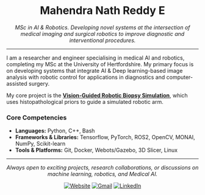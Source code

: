 <!--

<h1 align="center">👋 Hello, I'm <span style="color:#4F46E5;">Mahendra Nath Reddy</span></h1> 
<p align="center"><em>An AI & Robotics enthusiast passionate about applying machine learning to real-world problems in autonomous systems, healthcare, and robotics.</em></p> 


---

### 🔍 About Me  

- I am a researcher and engineer specialising in medical AI and robotics, completing my MSc at the University of Hertfordshire. My primary focus is on developing systems that integrate AI & Deep learning-based image analysis with robotic control for applications in diagnostics and computer-assisted surgery.
 - 🎓 **MSc Artificial Intelligence & Robotics with Advanced Research** — *University of Hertfordshire (UK)*  
- 💻 **B.Tech Computer Science & Engineering** — *REVA University (India)*
- 🏎️ **Localization Lead** @ *UH Racing Autonomous (UHRA)*  
- 🔐 **External Research Collaborator** @ *SPRITZ Security & Privacy Research Group, University of Padova, Italy (Jan–Jun 2024)*  
- 🖊 I write on [**Medium**](https://medium.com/me/stories/public) about AI & ML, Robotics, and Research  
- 🧠 AI Researcher focused on **Medical Imaging**,and **Medical Robotics**

---

### 🚀 Ongoing Projects  
  
- 🛣️ **Localization for Autonomous Racing Cars** — *UH Racing Autonomous* 
- 🌿 **Plant Disease Detection & Classification** using Deep Learning   

---

### 🏅 Awards & Achievements  

- 🥈 **Honorary Award**, IEEE VTS Innovation Challenge – UAV Communications *(2020)*  
- 🥉 **Go Herts Silver & Gold Awards** *(2024, 2025)*  
- 🤖 **RoboCup 2024**, Netherlands – *Participant*  
- 🚗 **BMW Summer School 2024**, Germany – *Selected Participant*  

---

### 👥 Leadership  

- 🎓 Student Ambassador, University of Hertfordshire (2023)
- 👨‍🔬 Chair, IEEE Student Branch & VTS SBC, REVA University (2021)
- 💡 Vice-Chair, ACM Student Chapter, REVA University (2021)
- 🌐 Student Branch Associate, AISYWLC (2021)
- 🛠 Secretary, IEEE VTS SBC, REVA University (2020)  

---

### 🛠️ Technologies & Tools  

<p align="center">
  <img src="https://img.shields.io/badge/Python-3670A0?style=for-the-badge&logo=python&logoColor=ffdd54"/>
  <img src="https://img.shields.io/badge/C++-%2300599C.svg?style=for-the-badge&logo=c%2B%2B&logoColor=white"/>
  <img src="https://img.shields.io/badge/ROS-22314E?style=for-the-badge&logo=ros&logoColor=white"/>
  <img src="https://img.shields.io/badge/HTML5-%23E34F26.svg?style=for-the-badge&logo=html5&logoColor=white"/>
  <img src="https://img.shields.io/badge/CSS3-%231572B6.svg?style=for-the-badge&logo=css3&logoColor=white"/>
</p>
<p align="center">
  <img src="https://img.shields.io/badge/TensorFlow-%23FF6F00.svg?style=for-the-badge&logo=TensorFlow&logoColor=white"/>
  <img src="https://img.shields.io/badge/PyTorch-%23EE4C2C.svg?style=for-the-badge&logo=PyTorch&logoColor=white"/>
  <img src="https://img.shields.io/badge/OpenCV-%23white.svg?style=for-the-badge&logo=opencv&logoColor=white"/>
  <img src="https://img.shields.io/badge/Raspberry_Pi-C51A4A?style=for-the-badge&logo=Raspberry-Pi"/>
  <img src="https://img.shields.io/badge/Unity-%23000000.svg?style=for-the-badge&logo=unity&logoColor=white"/>
</p>
<p align="center">
  <img src="https://img.shields.io/badge/NumPy-%23013243.svg?style=for-the-badge&logo=numpy&logoColor=white"/>
  <img src="https://img.shields.io/badge/Pandas-%23150458.svg?style=for-the-badge&logo=pandas&logoColor=white"/>
  <img src="https://img.shields.io/badge/scikit--learn-%23F7931E.svg?style=for-the-badge&logo=scikit-learn&logoColor=white"/>
  <img src="https://img.shields.io/badge/Matplotlib-%23ffffff.svg?style=for-the-badge&logo=Matplotlib&logoColor=black"/>
  <img src="https://img.shields.io/badge/SciPy-%230C55A5.svg?style=for-the-badge&logo=scipy&logoColor=white"/>
</p>
<p align="center">
  <img src="https://img.shields.io/badge/GitHub-%23121011.svg?style=for-the-badge&logo=github&logoColor=white"/>
  <img src="https://img.shields.io/badge/Git-%23F05033.svg?style=for-the-badge&logo=git&logoColor=white"/>
  <img src="https://img.shields.io/badge/Bitbucket-%230047B3.svg?style=for-the-badge&logo=bitbucket&logoColor=white"/>
  <img src="https://img.shields.io/badge/LaTeX-%23008080.svg?style=for-the-badge&logo=latex&logoColor=white"/>
  <img src="https://img.shields.io/badge/Canva-%2300C4CC.svg?style=for-the-badge&logo=Canva&logoColor=white"/>
  <img src="https://img.shields.io/badge/Figma-%23F24E1E.svg?style=for-the-badge&logo=figma&logoColor=white"/>
</p>  

---

### 📊 GitHub Stats

<p align="center">
  <img src="https://github-readme-stats.vercel.app/api?username=ml-mahendra&theme=dark&hide_border=false&include_all_commits=false&count_private=false" />
  <br/>
  <img src="https://nirzak-streak-stats.vercel.app/?user=ml-mahendra&theme=dark&hide_border=false" />
  <br/>
  <img src="https://github-readme-stats.vercel.app/api/top-langs/?username=ml-mahendra&theme=dark&hide_border=false&layout=compact" />



---

### 🤝 Let’s Connect!  

<em>Always open to exciting projects, research collaborations, or discussions on machine learning, robotics, and healthcare AI.</em>  

<p align="center">
  <a href="https://mahendranath.in/contact/"><img alt="Website" src="https://img.shields.io/badge/Website-46a2f1.svg?&style=for-the-badge"/></a>
  <a href="mailto:ml.mahendranath@gmail.com"><img alt="Gmail" src="https://img.shields.io/badge/Gmail-D14836?style=for-the-badge" /></a>
  <a href="https://discord.com/users/mahe29"><img alt="Discord" src="https://img.shields.io/badge/Discord-%237289DA.svg?&style=for-the-badge" /></a>
  <a href="https://www.linkedin.com/in/mahendranath-reddy-e/"><img alt="LinkedIn" src="https://img.shields.io/badge/LinkedIn-0077B5?style=for-the-badge" /></a>
</p> -->


<h1 align="center">Mahendra Nath Reddy E</h1> 
<p align="center"><em>MSc in AI & Robotics. Developing novel systems at the intersection of medical imaging and surgical robotics to improve diagnostic and interventional procedures.</em></p>

---

I am a researcher and engineer specialising in medical AI and robotics, completing my MSc at the University of Hertfordshire. My primary focus is on developing systems that integrate AI & Deep learning-based image analysis with robotic control for applications in diagnostics and computer-assisted surgery.

My core project is the **[Vision-Guided Robotic Biopsy Simulation](https://github.com/ml-mahendra/vision-guided-robotic-biopsy-simulation)**, which uses histopathological priors to guide a simulated robotic arm.

### Core Competencies

*   **Languages:** Python, C++, Bash
*   **Frameworks & Libraries:** Tensorflow, PyTorch, ROS2, OpenCV, MONAI, NumPy, Scikit-learn
*   **Tools & Platforms:** Git, Docker, Webots/Gazebo, 3D Slicer, Linux

---
<p align="center"><em>Always open to exciting projects, research collaborations, or discussions on machine learning, robotics, and Medical AI.</em></p>

<p align="center">
  <a href="https://mahendranath.in/"><img alt="Website" src="https://img.shields.io/badge/Website-46a2f1.svg?&style=for-the-badge"/></a>
  <a href="mailto:ml.mahendranath@gmail.com"><img alt="Gmail" src="https://img.shields.io/badge/Gmail-D14836?style=for-the-badge" /></a>
  <a href="https://www.linkedin.com/in/mahendranath-reddy-e/"><img alt="LinkedIn" src="https://img.shields.io/badge/LinkedIn-0077B5?style=for-the-badge" /></a>
</p>


